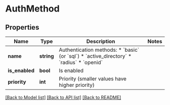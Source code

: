 # AuthMethod

## Properties
Name | Type | Description | Notes
------------ | ------------- | ------------- | -------------
**name** | **string** | Authentication methods: * &#x60;basic&#x60; (or &#x60;sql&#x60;) * &#x60;active_directory&#x60; * &#x60;radius&#x60; * &#x60;openid&#x60; | 
**is_enabled** | **bool** | Is enabled | 
**priority** | **int** | Priority (smaller values have higher priority) | 

[[Back to Model list]](../README.md#documentation-for-models) [[Back to API list]](../README.md#documentation-for-api-endpoints) [[Back to README]](../README.md)



